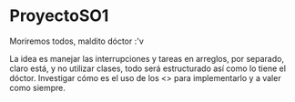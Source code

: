 # ProyectoSO1
Moriremos todos, maldito dóctor :'v

La idea es manejar las interrupciones y tareas en arreglos, por separado, claro está, y no utilizar clases, todo será estructurado así como lo tiene el dóctor. Investigar cómo es el uso de los <<semafaros>> para implementarlo y a valer como siempre.
